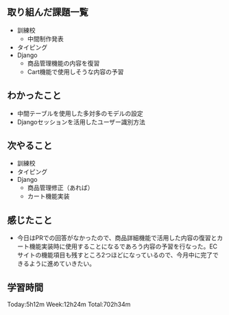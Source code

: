 ## 取り組んだ課題一覧
- 訓練校
    - 中間制作発表
- タイピング
- Django
    - 商品管理機能の内容を復習
    - Cart機能で使用しそうな内容の予習
## わかったこと
- 中間テーブルを使用した多対多のモデルの設定
- Djangoセッションを活用したユーザー識別方法
## 次やること
- 訓練校
- タイピング
- Django
    - 商品管理修正（あれば）
    - カート機能実装
## 感じたこと
- 今日はPRでの回答がなかったので、商品詳細機能で活用した内容の復習とカート機能実装時に使用することになるであろう内容の予習を行なった。ECサイトの機能項目も残すところ2つほどになっているので、今月中に完了できるように進めていきたい。    
## 学習時間
Today:5h12m Week:12h24m Total:702h34m